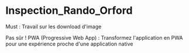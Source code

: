 # Inspection_Rando_Orford

Must :
Travail sur les download d'image



Pas sûr !
PWA (Progressive Web App) : Transformez l'application en PWA pour une expérience proche d'une application native

